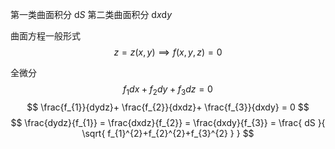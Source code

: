 
第一类曲面积分 ${ \mathrm{d}S }$ 
第二类曲面积分 ${ \mathrm{d}x \mathrm{d}y }$ 

曲面方程一般形式
$$
z = z(x,y) \implies f(x,y,z) = 0
$$

全微分 
$$
f_{1}dx + f_{2}dy + f_{3}dz = 0
$$
$$
\frac{f_{1}}{dydz}+
\frac{f_{2}}{dxdz}+
\frac{f_{3}}{dxdy} = 0
$$
$$
\frac{dydz}{f_{1}} =
\frac{dxdz}{f_{2}} =
\frac{dxdy}{f_{3}} = 
\frac{ dS }{ \sqrt{ f_{1}^{2}+f_{2}^{2}+f_{3}^{2} } } 
$$




